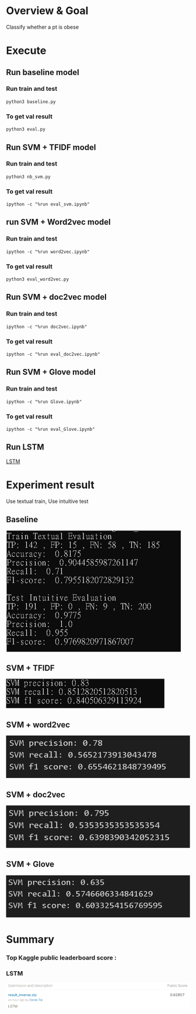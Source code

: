 # Overview & Goal
Classify whether a pt is obese
# Execute
## Run baseline model
### Run train and test
	python3 baseline.py
### To get val result
	python3 eval.py	
## Run SVM + TFIDF model
### Run train and test
	python3 nb_svm.py
### To get val result
	ipython -c "%run eval_svm.ipynb"
## run SVM + Word2vec model
### Run train and test
	ipython -c "%run word2vec.ipynb"
### To get val result
	python3 eval_word2vec.py
## Run SVM + doc2vec model
### Run train and test
	ipython -c "%run doc2vec.ipynb"
### To get val result
	ipython -c "%run eval_doc2vec.ipynb"
## Run SVM + Glove model
### Run train and test
	ipython -c "%run Glove.ipynb"
### To get val result
	ipython -c "%run eval_Glove.ipynb"
## Run LSTM
[LSTM](https://github.com/nomiaro/DigitalMedicine_Case1/blob/master/LSTM/README.md)
# Experiment result
Use textual train, Use intuitive test
## Baseline
![image](https://github.com/franktseng0718/DigitalMedicine_Case1/blob/master/baseline/baseline_result.PNG)
## SVM + TFIDF
![image](https://github.com/franktseng0718/DigitalMedicine_Case1/blob/master/nb_svm/SVM_result.PNG)
## SVM + word2vec
![image](https://github.com/franktseng0718/DigitalMedicine_Case1/blob/master/word2vec/Word2vec_result.PNG)
## SVM + doc2vec
![image](https://github.com/franktseng0718/DigitalMedicine_Case1/blob/master/doc2vec/doc2vec_result.PNG)
## SVM + Glove
![image](https://github.com/franktseng0718/DigitalMedicine_Case1/blob/master/Glove/Glove_result.PNG)
# Summary
### Top Kaggle public leaderboard score :
### LSTM
![image](https://github.com/nomiaro/DigitalMedicine_Case1/blob/master/LSTM/Experiment_Result.png)
